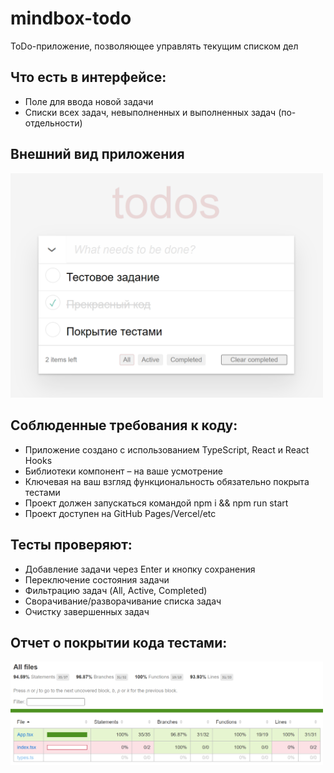 # mindbox-todo

ToDo-приложение, позволяющее управлять текущим списком дел

## Что есть в интерфейсе:

- Поле для ввода новой задачи
- Списки всех задач, невыполненных и выполненных задач (по-отдельности)

## Внешний вид приложения

<img src="Screenshot_1.png" width="500" />

## Соблюденные требования к коду:

- Приложение создано с использованием TypeScript, React и React Hooks
- Библиотеки компонент – на ваше усмотрение
- Ключевая на ваш взгляд функциональность обязательно покрыта тестами
- Проект должен запускаться командой npm i && npm run start
- Проект доступен на GitHub Pages/Vercel/etc

## Тесты проверяют:

- Добавление задачи через Enter и кнопку сохранения
- Переключение состояния задачи
- Фильтрацию задач (All, Active, Completed)
- Сворачивание/разворачивание списка задач
- Очистку завершенных задач

## Отчет о покрытии кода тестами:

<img src="code-coverage-report.png" width="500" />